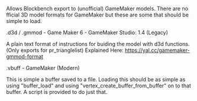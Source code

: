 Allows Blockbench export to (unofficial) GameMaker models. There are no fficial 3D model formats for GameMaker but these are some that should be simple to load.

.d3d / .gmmod - Game Maker 6 - GameMaker Studio: 1.4 (Legacy) 

A plain text format of instructions for buiding the model with d3d functions. (Only exports for pr_trianglelist)
Explained Here: https://yal.cc/gamemaker-gmmod-format


.vbuff - GameMaker (Modern)

This is simple a buffer saved to a file. Loading this should be as simple as using "buffer_load" and using "vertex_create_buffer_from_buffer" on to that buffer. A script is provided to do just that.